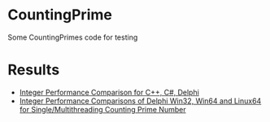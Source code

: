 # CountingPrime
Some CountingPrimes code for testing

# Results
- [Integer Performance Comparison for C++, C#, Delphi](https://codingforspeed.com/integer-performance-comparison-for-c-c-delphi/)
- [Integer Performance Comparisons of Delphi Win32, Win64 and Linux64 for Single/Multithreading Counting Prime Number](https://helloacm.com/integer-performance-comparisons-of-delphi-win32-win64-and-linux64-for-singlemultithreading-counting-prime-number/)

